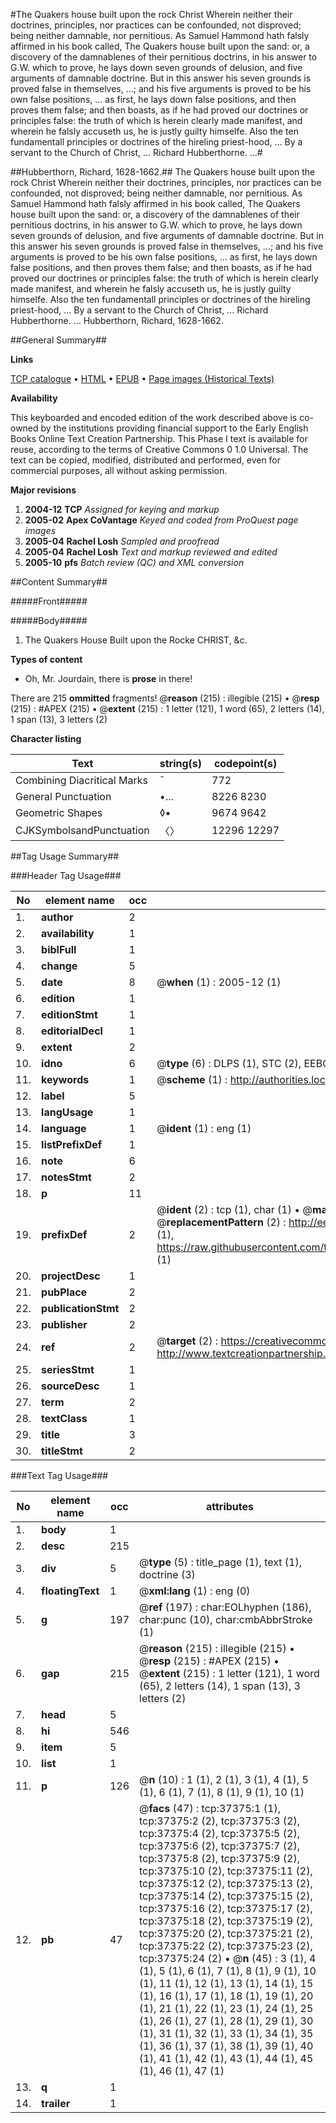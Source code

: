 #The Quakers house built upon the rock Christ Wherein neither their doctrines, principles, nor practices can be confounded, not disproved; being neither damnable, nor pernitious. As Samuel Hammond hath falsly affirmed in his book called, The Quakers house built upon the sand: or, a discovery of the damnablenes of their pernitious doctrins, in his answer to G.W. which to prove, he lays down seven grounds of delusion, and five arguments of damnable doctrine. But in this answer his seven grounds is proved false in themselves, ...; and his five arguments is proved to be his own false positions, ... as first, he lays down false positions, and then proves them false; and then boasts, as if he had proved our doctrines or principles false: the truth of which is herein clearly made manifest, and wherein  he falsly accuseth us, he is justly guilty himselfe. Also the ten fundamentall principles or doctrines of the hireling priest-hood, ... By a servant to the Church of Christ, ... Richard Hubberthorne. ...#

##Hubberthorn, Richard, 1628-1662.##
The Quakers house built upon the rock Christ Wherein neither their doctrines, principles, nor practices can be confounded, not disproved; being neither damnable, nor pernitious. As Samuel Hammond hath falsly affirmed in his book called, The Quakers house built upon the sand: or, a discovery of the damnablenes of their pernitious doctrins, in his answer to G.W. which to prove, he lays down seven grounds of delusion, and five arguments of damnable doctrine. But in this answer his seven grounds is proved false in themselves, ...; and his five arguments is proved to be his own false positions, ... as first, he lays down false positions, and then proves them false; and then boasts, as if he had proved our doctrines or principles false: the truth of which is herein clearly made manifest, and wherein  he falsly accuseth us, he is justly guilty himselfe. Also the ten fundamentall principles or doctrines of the hireling priest-hood, ... By a servant to the Church of Christ, ... Richard Hubberthorne. ...
Hubberthorn, Richard, 1628-1662.

##General Summary##

**Links**

[TCP catalogue](http://www.ota.ox.ac.uk/tcp/)  • 
[HTML](http://tei.it.ox.ac.uk/tcp/Texts-HTML/free/A44/A44841.html)  • 
[EPUB](http://tei.it.ox.ac.uk/tcp/Texts-EPUB/free/A44/A44841.epub) • 
[Page images (Historical Texts)](https://data.historicaltexts.jisc.ac.uk/view?pubId=eebo-99832900e&pageId=eebo-99832900e-37375-1)

**Availability**

This keyboarded and encoded edition of the
	       work described above is co-owned by the institutions
	       providing financial support to the Early English Books
	       Online Text Creation Partnership. This Phase I text is
	       available for reuse, according to the terms of Creative
	       Commons 0 1.0 Universal. The text can be copied,
	       modified, distributed and performed, even for
	       commercial purposes, all without asking permission.

**Major revisions**

1. __2004-12__ __TCP__ *Assigned for keying and markup*
1. __2005-02__ __Apex CoVantage__ *Keyed and coded from ProQuest page images*
1. __2005-04__ __Rachel Losh__ *Sampled and proofread*
1. __2005-04__ __Rachel Losh__ *Text and markup reviewed and edited*
1. __2005-10__ __pfs__ *Batch review (QC) and XML conversion*

##Content Summary##

#####Front#####

#####Body#####

1. The Quakers House Built upon the Rocke CHRIST, &c.

**Types of content**

  * Oh, Mr. Jourdain, there is **prose** in there!

There are 215 **ommitted** fragments! 
 @__reason__ (215) : illegible (215)  •  @__resp__ (215) : #APEX (215)  •  @__extent__ (215) : 1 letter (121), 1 word (65), 2 letters (14), 1 span (13), 3 letters (2)

**Character listing**


|Text|string(s)|codepoint(s)|
|---|---|---|
|Combining             Diacritical Marks|̄|772|
|General Punctuation|•…|8226 8230|
|Geometric Shapes|◊▪|9674 9642|
|CJKSymbolsandPunctuation|〈〉|12296 12297|

##Tag Usage Summary##

###Header Tag Usage###

|No|element name|occ|attributes|
|---|---|---|---|
|1.|__author__|2||
|2.|__availability__|1||
|3.|__biblFull__|1||
|4.|__change__|5||
|5.|__date__|8| @__when__ (1) : 2005-12 (1)|
|6.|__edition__|1||
|7.|__editionStmt__|1||
|8.|__editorialDecl__|1||
|9.|__extent__|2||
|10.|__idno__|6| @__type__ (6) : DLPS (1), STC (2), EEBO-CITATION (1), PROQUEST (1), VID (1)|
|11.|__keywords__|1| @__scheme__ (1) : http://authorities.loc.gov/ (1)|
|12.|__label__|5||
|13.|__langUsage__|1||
|14.|__language__|1| @__ident__ (1) : eng (1)|
|15.|__listPrefixDef__|1||
|16.|__note__|6||
|17.|__notesStmt__|2||
|18.|__p__|11||
|19.|__prefixDef__|2| @__ident__ (2) : tcp (1), char (1)  •  @__matchPattern__ (2) : ([0-9\-]+):([0-9IVX]+) (1), (.+) (1)  •  @__replacementPattern__ (2) : http://eebo.chadwyck.com/downloadtiff?vid=$1&page=$2 (1), https://raw.githubusercontent.com/textcreationpartnership/Texts/master/tcpchars.xml#$1 (1)|
|20.|__projectDesc__|1||
|21.|__pubPlace__|2||
|22.|__publicationStmt__|2||
|23.|__publisher__|2||
|24.|__ref__|2| @__target__ (2) : https://creativecommons.org/publicdomain/zero/1.0/ (1), http://www.textcreationpartnership.org/docs/. (1)|
|25.|__seriesStmt__|1||
|26.|__sourceDesc__|1||
|27.|__term__|2||
|28.|__textClass__|1||
|29.|__title__|3||
|30.|__titleStmt__|2||


###Text Tag Usage###

|No|element name|occ|attributes|
|---|---|---|---|
|1.|__body__|1||
|2.|__desc__|215||
|3.|__div__|5| @__type__ (5) : title_page (1), text (1), doctrine (3)|
|4.|__floatingText__|1| @__xml:lang__ (1) : eng (0)|
|5.|__g__|197| @__ref__ (197) : char:EOLhyphen (186), char:punc (10), char:cmbAbbrStroke (1)|
|6.|__gap__|215| @__reason__ (215) : illegible (215)  •  @__resp__ (215) : #APEX (215)  •  @__extent__ (215) : 1 letter (121), 1 word (65), 2 letters (14), 1 span (13), 3 letters (2)|
|7.|__head__|5||
|8.|__hi__|546||
|9.|__item__|5||
|10.|__list__|1||
|11.|__p__|126| @__n__ (10) : 1 (1), 2 (1), 3 (1), 4 (1), 5 (1), 6 (1), 7 (1), 8 (1), 9 (1), 10 (1)|
|12.|__pb__|47| @__facs__ (47) : tcp:37375:1 (1), tcp:37375:2 (2), tcp:37375:3 (2), tcp:37375:4 (2), tcp:37375:5 (2), tcp:37375:6 (2), tcp:37375:7 (2), tcp:37375:8 (2), tcp:37375:9 (2), tcp:37375:10 (2), tcp:37375:11 (2), tcp:37375:12 (2), tcp:37375:13 (2), tcp:37375:14 (2), tcp:37375:15 (2), tcp:37375:16 (2), tcp:37375:17 (2), tcp:37375:18 (2), tcp:37375:19 (2), tcp:37375:20 (2), tcp:37375:21 (2), tcp:37375:22 (2), tcp:37375:23 (2), tcp:37375:24 (2)  •  @__n__ (45) : 3 (1), 4 (1), 5 (1), 6 (1), 7 (1), 8 (1), 9 (1), 10 (1), 11 (1), 12 (1), 13 (1), 14 (1), 15 (1), 16 (1), 17 (1), 18 (1), 19 (1), 20 (1), 21 (1), 22 (1), 23 (1), 24 (1), 25 (1), 26 (1), 27 (1), 28 (1), 29 (1), 30 (1), 31 (1), 32 (1), 33 (1), 34 (1), 35 (1), 36 (1), 37 (1), 38 (1), 39 (1), 40 (1), 41 (1), 42 (1), 43 (1), 44 (1), 45 (1), 46 (1), 47 (1)|
|13.|__q__|1||
|14.|__trailer__|1||
